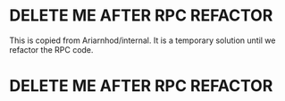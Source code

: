 # DELETE ME AFTER RPC REFACTOR

This is copied from Ariarnhod/internal. It is a temporary solution until we refactor the RPC code.

# DELETE ME AFTER RPC REFACTOR
